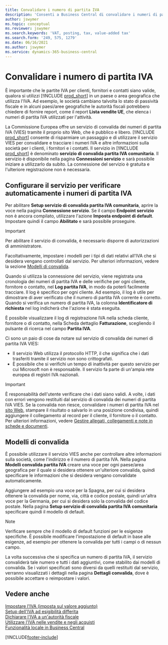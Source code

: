 ```yaml
---
title: Convalidare i numero di partita IVA
description: 'Consenti a Business Central di convalidare i numeri di partita IVA per i contatti, i clienti e i fornitori, in base al servizio di convalida dei numeri di partita IVA (VIES) dell''Unione europea.'
author: jswymer
ms.topic: conceptual
ms.reviewer: jswymer
ms.search.keywords: 'VAT, posting, tax, value-added tax'
ms.search.form: '249, 575, 1279'
ms.date: 06/16/2021
ms.author: jswymer
ms.service: dynamics-365-business-central
---
```


# Convalidare i numero di partita IVA

È importante che le partite IVA per clienti, fornitori e contatti siano valide, qualora si utilizzi [!INCLUDE [prod_short](includes/prod_short.md)] in un paese o area geografica che utilizza l'IVA. Ad esempio, le società cambiano talvolta lo stato di passività fiscale e in alcuni paesi/aree geografiche le autorità fiscali potrebbero chiedere di fornire report, come il report **Lista vendite UE**, che elenca i numeri di partita IVA utilizzati per l'attività.

La Commissione Europea offre un servizio di convalida dei numeri di partita IVA (VIES) tramite il proprio sito Web, che è pubblico e libero. [!INCLUDE [prod_short](includes/prod_short.md)] consente di risparmiare un passaggio e di utilizzare il servizio VIES per convalidare e tracciare i numeri IVA e altre informazioni sulla società per i clienti, i fornitori e i contatti. Il servizio in [!INCLUDE [prod_short](includes/prod_short.md)] è denominato **servizio di convalida partita IVA comunitaria**. Il servizio è disponibile nella pagina **Connessioni servizio** e sarà possibile iniziare a utilizzarlo da subito. La connessione del servizio è gratuita e l'ulteriore registrazione non è necessaria.

## Configurare il servizio per verificare automaticamente i numeri di partita IVA

Per abilitare **Setup servizio di convalida partita IVA comunitaria**, aprire la voce nella pagina **Connessione servizio**. Se il campo **Endpoint servizio** non è ancora compilato, utilizzare l'azione **Imposta endpoint di default**. Impostare quindi il campo **Abilitato** e sarà possibile proseguire.  

> [!IMPORTANT]
> Per abilitare il servizio di convalida, è necessario disporre di autorizzazioni di amministratore.

Facoltativamente, impostare i modelli per i tipi di dati relativi all'IVA che si desidera vengano controllati dal servizio. Per ulteriori informazioni, vedere la sezione [Modelli di convalida](#validation-templates).

Quando si utilizza la connessione del servizio, viene registrata una cronologia dei numeri di partita IVA e delle verifiche per ogni cliente, fornitore o contatto, nel **Log partita IVA**, in modo da poterli facilmente tracciare. Il log è specifico per ogni cliente. Ad esempio, il log è utile per dimostrare di aver verificato che il numero di partita IVA corrente è corretto. Quando si verifica un numero di partita IVA, la colonna **Identificatore di richiesta** nel log indicherà che l'azione è stata eseguita.

È possibile visualizzare il log di registrazione IVA nella scheda cliente, fornitore o di contatto, nella Scheda dettaglio **Fatturazione**, scegliendo il pulsante di ricerca nel campo **Partita IVA**.  

Ci sono un paio di cose da notare sul servizio di convalida dei numeri di partita IVA VIES:

* Il servizio Web utilizza il protocollo HTTP, il che significa che i dati trasferiti tramite il servizio non sono crittografati.  
* È possibile che si verifichi un tempo di inattività per questo servizio per cui Microsoft non è responsabile. Il servizio fa parte di un'ampia rete europea di registri IVA nazionali.

> [!IMPORTANT]
> È responsabilità dell'utente verificare che i dati siano validi. A volte, i dati con errori vengono restituiti dal servizio di convalida dei numeri di partita IVA VIES. Se la convalida non riesce, convalidare i numeri di partita IVA nel [sito Web](https://ec.europa.eu/taxation_customs/vies/), stampare il risultato o salvarlo in una posizione condivisa, quindi aggiungere il collegamento al record per il cliente, il fornitore o il contatto. Per ulteriori informazioni, vedere [Gestire allegati, collegamenti e note in schede e documenti](ui-how-add-link-to-record.md).

## Modelli di convalida

È possibile utilizzare il servizio VIES anche per controllare altre informazioni sulla società, come l'indirizzo e il numero di partita IVA. Nella pagina **Modelli convalida partita IVA** creare una voce per ogni paese/area geografica per il quale si desidera ottenere un'ulteriore convalida, quindi specificare le informazioni che si desidera vengano convalidate automaticamente.  

Aggiungere ad esempio una voce per la Spagna, per cui si desidera ottenere la convalida per nome, via, città e codice postale, quindi un'altra voce per la Germania, per cui si desidera solo la convalida del codice postale. Nella pagina **Setup servizio di convalida partita IVA comunitaria** specificare quindi il modello di default.  

> [!NOTE]
> Verificare sempre che il modello di default funzioni per le esigenze specifiche. È possibile modificare l'impostazione di default in base alle esigenze, ad esempio per ottenere la convalida per tutti i campi o di nessun campo.

La volta successiva che si specifica un numero di partita IVA, il servizio convaliderà tale numero e tutti i dati aggiuntivi, come stabilito dai modelli di convalida. Se i valori specificati sono diversi da quelli restituiti dal servizio, verranno visualizzati i dettagli nella pagina **Dettagli convalida**, dove è possibile accettare o reimpostare i valori.  

## Vedere anche

[Impostare l'IVA (imposta sul valore aggiunto)](finance-setup-vat.md)  
[Setup dell'IVA ad esigibilità differita](finance-setup-unrealized-vat.md)  
[Dichiarare l'IVA a un'autorità fiscale](finance-how-report-vat.md)  
[Utilizzare l'IVA nelle vendite e negli acquisti](finance-work-with-vat.md)  
[Funzionalità locale in Business Central](about-localization.md)  


[!INCLUDE[footer-include](includes/footer-banner.md)]
